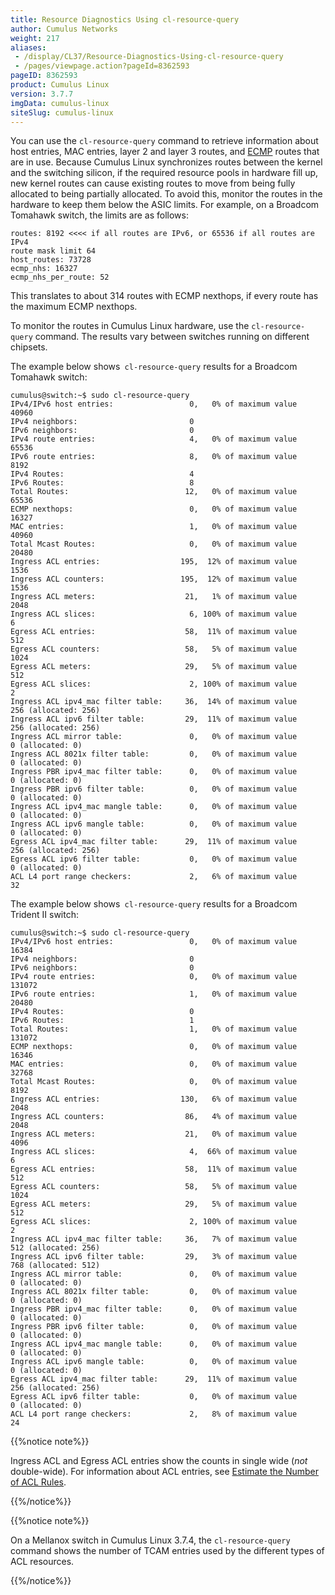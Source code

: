 ```yaml
---
title: Resource Diagnostics Using cl-resource-query
author: Cumulus Networks
weight: 217
aliases:
 - /display/CL37/Resource-Diagnostics-Using-cl-resource-query
 - /pages/viewpage.action?pageId=8362593
pageID: 8362593
product: Cumulus Linux
version: 3.7.7
imgData: cumulus-linux
siteSlug: cumulus-linux
---
```

You can use the `cl-resource-query` command to retrieve information
about host entries, MAC entries, layer 2 and layer 3 routes, and
[ECMP](Network-Topology.html#src-8362915_NetworkTopology-load_balancing)
routes that are in use. Because Cumulus Linux synchronizes routes
between the kernel and the switching silicon, if the required resource
pools in hardware fill up, new kernel routes can cause existing routes
to move from being fully allocated to being partially allocated. To
avoid this, monitor the routes in the hardware to keep them below the
ASIC limits. For example, on a Broadcom Tomahawk switch, the limits are
as follows:

    routes: 8192 <<<< if all routes are IPv6, or 65536 if all routes are IPv4
    route mask limit 64
    host_routes: 73728
    ecmp_nhs: 16327
    ecmp_nhs_per_route: 52

This translates to about 314 routes with ECMP nexthops, if every route
has the maximum ECMP nexthops.

To monitor the routes in Cumulus Linux hardware, use the
`cl-resource-query` command. The results vary between switches running
on different chipsets.

The example below shows`  cl-resource-query ` results for a Broadcom
Tomahawk switch:

    cumulus@switch:~$ sudo cl-resource-query
    IPv4/IPv6 host entries:                 0,   0% of maximum value  40960
    IPv4 neighbors:                         0
    IPv6 neighbors:                         0
    IPv4 route entries:                     4,   0% of maximum value  65536
    IPv6 route entries:                     8,   0% of maximum value   8192
    IPv4 Routes:                            4
    IPv6 Routes:                            8
    Total Routes:                          12,   0% of maximum value  65536
    ECMP nexthops:                          0,   0% of maximum value  16327
    MAC entries:                            1,   0% of maximum value  40960
    Total Mcast Routes:                     0,   0% of maximum value  20480
    Ingress ACL entries:                  195,  12% of maximum value   1536
    Ingress ACL counters:                 195,  12% of maximum value   1536
    Ingress ACL meters:                    21,   1% of maximum value   2048
    Ingress ACL slices:                     6, 100% of maximum value      6
    Egress ACL entries:                    58,  11% of maximum value    512
    Egress ACL counters:                   58,   5% of maximum value   1024
    Egress ACL meters:                     29,   5% of maximum value    512
    Egress ACL slices:                      2, 100% of maximum value      2
    Ingress ACL ipv4_mac filter table:     36,  14% of maximum value    256 (allocated: 256)
    Ingress ACL ipv6 filter table:         29,  11% of maximum value    256 (allocated: 256)
    Ingress ACL mirror table:               0,   0% of maximum value      0 (allocated: 0)
    Ingress ACL 8021x filter table:         0,   0% of maximum value      0 (allocated: 0)
    Ingress PBR ipv4_mac filter table:      0,   0% of maximum value      0 (allocated: 0)
    Ingress PBR ipv6 filter table:          0,   0% of maximum value      0 (allocated: 0)
    Ingress ACL ipv4_mac mangle table:      0,   0% of maximum value      0 (allocated: 0)
    Ingress ACL ipv6 mangle table:          0,   0% of maximum value      0 (allocated: 0)
    Egress ACL ipv4_mac filter table:      29,  11% of maximum value    256 (allocated: 256)
    Egress ACL ipv6 filter table:           0,   0% of maximum value      0 (allocated: 0)
    ACL L4 port range checkers:             2,   6% of maximum value     32

The example below shows`  cl-resource-query ` results for a Broadcom
Trident II switch:

    cumulus@switch:~$ sudo cl-resource-query
    IPv4/IPv6 host entries:                 0,   0% of maximum value  16384
    IPv4 neighbors:                         0
    IPv6 neighbors:                         0
    IPv4 route entries:                     0,   0% of maximum value 131072
    IPv6 route entries:                     1,   0% of maximum value  20480
    IPv4 Routes:                            0
    IPv6 Routes:                            1
    Total Routes:                           1,   0% of maximum value 131072
    ECMP nexthops:                          0,   0% of maximum value  16346
    MAC entries:                            0,   0% of maximum value  32768
    Total Mcast Routes:                     0,   0% of maximum value   8192
    Ingress ACL entries:                  130,   6% of maximum value   2048
    Ingress ACL counters:                  86,   4% of maximum value   2048
    Ingress ACL meters:                    21,   0% of maximum value   4096
    Ingress ACL slices:                     4,  66% of maximum value      6
    Egress ACL entries:                    58,  11% of maximum value    512
    Egress ACL counters:                   58,   5% of maximum value   1024
    Egress ACL meters:                     29,   5% of maximum value    512
    Egress ACL slices:                      2, 100% of maximum value      2
    Ingress ACL ipv4_mac filter table:     36,   7% of maximum value    512 (allocated: 256)
    Ingress ACL ipv6 filter table:         29,   3% of maximum value    768 (allocated: 512)
    Ingress ACL mirror table:               0,   0% of maximum value      0 (allocated: 0)
    Ingress ACL 8021x filter table:         0,   0% of maximum value      0 (allocated: 0)
    Ingress PBR ipv4_mac filter table:      0,   0% of maximum value      0 (allocated: 0)
    Ingress PBR ipv6 filter table:          0,   0% of maximum value      0 (allocated: 0)
    Ingress ACL ipv4_mac mangle table:      0,   0% of maximum value      0 (allocated: 0)
    Ingress ACL ipv6 mangle table:          0,   0% of maximum value      0 (allocated: 0)
    Egress ACL ipv4_mac filter table:      29,  11% of maximum value    256 (allocated: 256)
    Egress ACL ipv6 filter table:           0,   0% of maximum value      0 (allocated: 0)
    ACL L4 port range checkers:             2,   8% of maximum value     24

{{%notice note%}}

Ingress ACL and Egress ACL entries show the counts in single wide (*not*
double-wide). For information about ACL entries, see [Estimate the
Number of ACL
Rules](Netfilter-ACLs.html#src-8362563_Netfilter-ACLs-estimate-rules).

{{%/notice%}}

{{%notice note%}}

On a Mellanox switch in Cumulus Linux 3.7.4, the `cl-resource-query`
command shows the number of TCAM entries used by the different types of
ACL resources.

{{%/notice%}}

<article id="html-search-results" class="ht-content" style="display: none;">

</article>

<footer id="ht-footer">

</footer>
